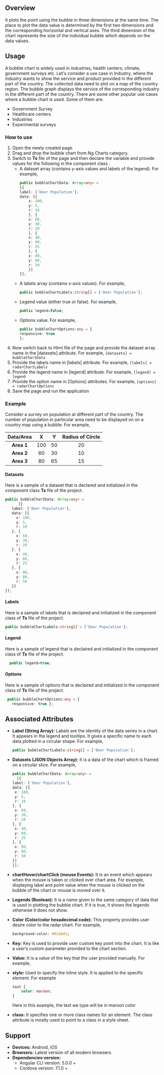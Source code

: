 ## Overview
It plots the point using the bubble in three dimensions at the same time. The place to plot the data value is determined by the first two dimensions and the corresponding horizontal and vertical axes. The third dimension of the chart represents the size of the individual bubble which depends on the data values. 

## Usage
A bubble chart is widely used in industries, health centers, climate, government surveys etc.
Let's consider a use case in Industry, where the industry wants to show the service and product provided in the different part of the country. The collected data need to plot on a map of the country region. The bubble graph displays the service of the corresponding industry in the different part of the country. 
There are some other popular use cases where a bubble chart is used. Some of them are:
-   Government Survey
-   Healthcare centers
-   Industries
-   Experimental surveys

### How to use
1. Open the newly created page.
2. Drag and drop the bubble chart from Ng Charts category.
3. Switch to **Ts** file of the page and then declare the variable and provide values for the following in the component class : 
    * A dataset array (contains y-axis values and labels of the legend). For example,
        ```typescript 
        public bubbleChartData: Array<any> =
        [{
        label: ['Deer Population'],
        data: [{
            x: 100,
            y: 5,
            r: 10
            }, {
            x: 60,
            y: 30,
            r: 20
            }, {
            x: 40,
            y: 60,
            r: 25
            }, {
            x: 80,
            y: 80,
            r: 50
            }]
        }];
        ```
    * A labels array (contains x-axis values). For example,
        ```typescript
        public bubbleChartLabels:string[] = ['Deer Population'];
        ```
    * Legend value (either true or false). For example, 
        ```typescript
        public legend=false;
        ```
    * Options value. For example,
        ```typescript
        public bubbleChartOptions:any = {
        responsive: true
        };
        ```
4. Now switch back to Html file of the page and provide the dataset array name in the [datasets] attribute. For example,
        ```
		[datasets] = bubbleChartData
		```
6. Provide the labels name in [labels] attribute. For example,
        ```
        [labels] = radarChartLabels
        ```
7. Provide the legend name in [legend] attribute. For example,
        ```
        [legend] = legend
        ```
8. Provide the option name in [Options] attributes. For example,
        ```
		[options] = radarChartOptions
		```
9. Save the page and run the application 
### Example
Consider a survey on population at different part of the country. The number of population in particular area need to be displayed on on a country map using a bubble. For example,

| Data/Area | X | Y | Radius of Circle |
| :------: | :------: | :------: | :------: |
| **Area 1** | 100 | 50 | 20 |
| **Area 2** | 60 | 30 | 10 |
| **Area 3** | 80 | 65 | 15 |

#### Datasets
Here is a sample of a dataset that is declared and initialized in the component class **Ts** file of the project. 
```typescript
public bubbleChartData: Array<any> =
      [{
   label: ['Deer Population'],
   data: [{
     x: 100,
     y: 5,
     r: 10
   }, {
     x: 60,
     y: 30,
     r: 20
   }, {
     x: 40,
     y: 60,
     r: 25
   }, {
     x: 80,
     y: 80,
     r: 50
   }]
}];
```
#### Labels
Here is a sample of labels that is declaired and initialized in the component class of **Ts** file of the project.
```typescript
public bubbleChartLabels:string[] = ['Deer Population'];
```
#### Legend
Here is a sample of legend that is declaired and initialized in the component class of **Ts** file of the project.
```typescript
  public legend=true;
```
#### Options
Here is a sample of options that is declaired and initialized in the component class of **Ts** file of the project.
```typescript
 public bubbleChartOptions:any = {
   responsive: true };
```
## Associated Attributes
- **Label (String Array):** Labels are the identity of the data series in a chart. It appears in the legend and tooltips. It gives a specific name to each data plotted in a circular shape.  For example, 
    ```typescript
    public bubbleChartLabels:string[] = ['Deer Population'];
    ```

-   **Datasets (JSON Objects Array):** It is a data of the chart which is framed on a circular slice. For example,
    ```typescript
    public bubbleChartData: Array<any> =
      [{
    label: ['Deer Population'],
    data: [{
     x: 100,
     y: 5,
     r: 10
    }, {
     x: 60,
     y: 30,
     r: 20
    }, {
     x: 40,
     y: 60,
     r: 25
    }, {
     x: 80,
     y: 80,
     r: 50
    }]
    }];
    ```
- **chartHover/chartClick (mouse Events):** It is an event which appears when the mouse is taken or clicked over chart area. For example, displaying label and point value when the mouse is clicked on the bubble of the chart or mouse is moved over it. 
- **Legends (Boolean):** It is a name given to the same category of data that is used in plotting the bubble chart. If it is true, it shows the legends otherwise it does not show.
- **Color (Color/color hexadecimal code):** This property provides user desire color to the radar chart. For example, 
    ```css
    background-color: #92a8d1;
    ```
-   **Key:** Key is used to provide user custom key point into the chart. It is like a user’s custom parameter provided to the chart section.
-   **Value:** It is a value of the key that the user provided manually. For example,
-   **style:** Used to specify the inline style. It is applied to the specific element. For example 
    ```css
    text {
    	color: maroon;
    }
    ```
    Here in this example, the text we type will be in maroon color
-   **class:** It specifies one or more class names for an element. The class attribute is mostly used to point to a class in a style sheet.
## Support
- **Devices:** Android, iOS
- **Browsers:**  Latest version of all modern browsers
- **Dependencies version:** 
    - Angular CLI version: 5.0.0 + 
    - Cordova version: 7.1.0 + 
